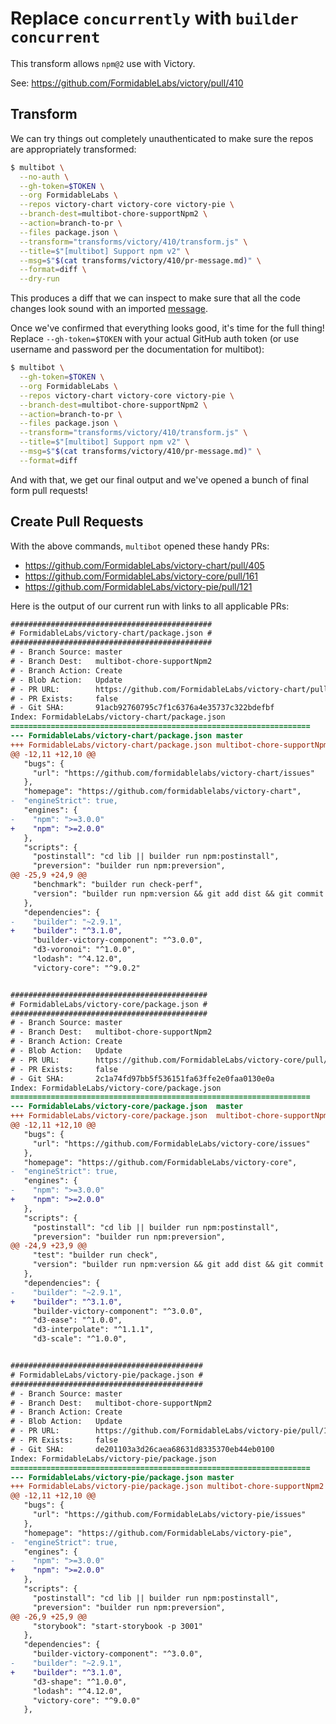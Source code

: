 Replace `concurrently` with `builder concurrent`
================================================

This transform allows `npm@2` use with Victory.

See: https://github.com/FormidableLabs/victory/pull/410

## Transform

We can try things out completely unauthenticated to make sure the repos are
appropriately transformed:

```sh
$ multibot \
  --no-auth \
  --gh-token=$TOKEN \
  --org FormidableLabs \
  --repos victory-chart victory-core victory-pie \
  --branch-dest=multibot-chore-supportNpm2 \
  --action=branch-to-pr \
  --files package.json \
  --transform="transforms/victory/410/transform.js" \
  --title=$"[multibot] Support npm v2" \
  --msg=$"$(cat transforms/victory/410/pr-message.md)" \
  --format=diff \
  --dry-run
```

This produces a diff that we can inspect to make sure that all the code changes
look sound with an imported [message](./pr-message.md).

Once we've confirmed that everything looks good, it's time for the full thing!
Replace `--gh-token=$TOKEN` with your actual GitHub auth token (or use username
and password per the documentation for multibot):

```sh
$ multibot \
  --gh-token=$TOKEN \
  --org FormidableLabs \
  --repos victory-chart victory-core victory-pie \
  --branch-dest=multibot-chore-supportNpm2 \
  --action=branch-to-pr \
  --files package.json \
  --transform="transforms/victory/410/transform.js" \
  --title=$"[multibot] Support npm v2" \
  --msg=$"$(cat transforms/victory/410/pr-message.md)" \
  --format=diff
```

And with that, we get our final output and we've opened a bunch of final form
pull requests!

## Create Pull Requests

With the above commands, `multibot` opened these handy PRs:

* https://github.com/FormidableLabs/victory-chart/pull/405
* https://github.com/FormidableLabs/victory-core/pull/161
* https://github.com/FormidableLabs/victory-pie/pull/121

Here is the output of our current run with links to all applicable PRs:

```diff
#############################################
# FormidableLabs/victory-chart/package.json #
#############################################
# - Branch Source: master
# - Branch Dest:   multibot-chore-supportNpm2
# - Branch Action: Create
# - Blob Action:   Update
# - PR URL:        https://github.com/FormidableLabs/victory-chart/pull/405
# - PR Exists:     false
# - Git SHA:       91acb92760795c7f1c6376a4e35737c322bdefbf
Index: FormidableLabs/victory-chart/package.json
===================================================================
--- FormidableLabs/victory-chart/package.json master
+++ FormidableLabs/victory-chart/package.json multibot-chore-supportNpm2
@@ -12,11 +12,10 @@
   "bugs": {
     "url": "https://github.com/formidablelabs/victory-chart/issues"
   },
   "homepage": "https://github.com/formidablelabs/victory-chart",
-  "engineStrict": true,
   "engines": {
-    "npm": ">=3.0.0"
+    "npm": ">=2.0.0"
   },
   "scripts": {
     "postinstall": "cd lib || builder run npm:postinstall",
     "preversion": "builder run npm:preversion",
@@ -25,9 +24,9 @@
     "benchmark": "builder run check-perf",
     "version": "builder run npm:version && git add dist && git commit -m \"Commit 'dist/' for publishing\""
   },
   "dependencies": {
-    "builder": "~2.9.1",
+    "builder": "^3.1.0",
     "builder-victory-component": "^3.0.0",
     "d3-voronoi": "^1.0.0",
     "lodash": "^4.12.0",
     "victory-core": "^9.0.2"


############################################
# FormidableLabs/victory-core/package.json #
############################################
# - Branch Source: master
# - Branch Dest:   multibot-chore-supportNpm2
# - Branch Action: Create
# - Blob Action:   Update
# - PR URL:        https://github.com/FormidableLabs/victory-core/pull/161
# - PR Exists:     false
# - Git SHA:       2c1a74fd97bb5f536151fa63ffe2e0faa0130e0a
Index: FormidableLabs/victory-core/package.json
===================================================================
--- FormidableLabs/victory-core/package.json  master
+++ FormidableLabs/victory-core/package.json  multibot-chore-supportNpm2
@@ -12,11 +12,10 @@
   "bugs": {
     "url": "https://github.com/FormidableLabs/victory-core/issues"
   },
   "homepage": "https://github.com/FormidableLabs/victory-core",
-  "engineStrict": true,
   "engines": {
-    "npm": ">=3.0.0"
+    "npm": ">=2.0.0"
   },
   "scripts": {
     "postinstall": "cd lib || builder run npm:postinstall",
     "preversion": "builder run npm:preversion",
@@ -24,9 +23,9 @@
     "test": "builder run check",
     "version": "builder run npm:version && git add dist && git commit -m \"Commit 'dist/' for publishing\""
   },
   "dependencies": {
-    "builder": "~2.9.1",
+    "builder": "^3.1.0",
     "builder-victory-component": "^3.0.0",
     "d3-ease": "^1.0.0",
     "d3-interpolate": "^1.1.1",
     "d3-scale": "^1.0.0",


###########################################
# FormidableLabs/victory-pie/package.json #
###########################################
# - Branch Source: master
# - Branch Dest:   multibot-chore-supportNpm2
# - Branch Action: Create
# - Blob Action:   Update
# - PR URL:        https://github.com/FormidableLabs/victory-pie/pull/121
# - PR Exists:     false
# - Git SHA:       de201103a3d26caea68631d8335370eb44eb0100
Index: FormidableLabs/victory-pie/package.json
===================================================================
--- FormidableLabs/victory-pie/package.json master
+++ FormidableLabs/victory-pie/package.json multibot-chore-supportNpm2
@@ -12,11 +12,10 @@
   "bugs": {
     "url": "https://github.com/FormidableLabs/victory-pie/issues"
   },
   "homepage": "https://github.com/FormidableLabs/victory-pie",
-  "engineStrict": true,
   "engines": {
-    "npm": ">=3.0.0"
+    "npm": ">=2.0.0"
   },
   "scripts": {
     "postinstall": "cd lib || builder run npm:postinstall",
     "preversion": "builder run npm:preversion",
@@ -26,9 +25,9 @@
     "storybook": "start-storybook -p 3001"
   },
   "dependencies": {
     "builder-victory-component": "^3.0.0",
-    "builder": "~2.9.1",
+    "builder": "^3.1.0",
     "d3-shape": "^1.0.0",
     "lodash": "^4.12.0",
     "victory-core": "^9.0.0"
   },
```

